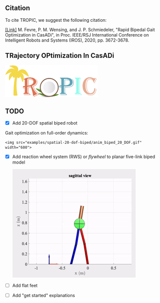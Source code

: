
## Citation

To cite TROPIC, we suggest the following citation:

[[Link]](https://github.com/fevrem/TROPIC/blob/master/MF_PMW_JPS_IROS2020_TROPIC.pdf) M. Fevre, P. M. Wensing, and J. P. Schmiedeler, "Rapid Bipedal Gait Optimization in CasADi", in Proc. IEEE/RSJ International Conference on Intelligent Robots and Systems (IROS), 2020, pp. 3672-3678.


## TRajectory OPtimization In CasADi

<img src="images/logo.png" width="300"> 


## TODO

- [x] Add 20-DOF spatial biped robot 

Gait optimization on full-order dynamics:

    <img src="examples/spatial-20-dof-biped/anim_biped_20_DOF.gif" width="600">


- [x] Add reaction wheel system (RWS) or *flywheel* to planar five-link biped model

    <img src="examples/planar-8-dof-biped-flywheel/planar-8dof-biped-flywheel.gif" width="400">


- [ ] Add flat feet
- [ ] Add "get started" explanations